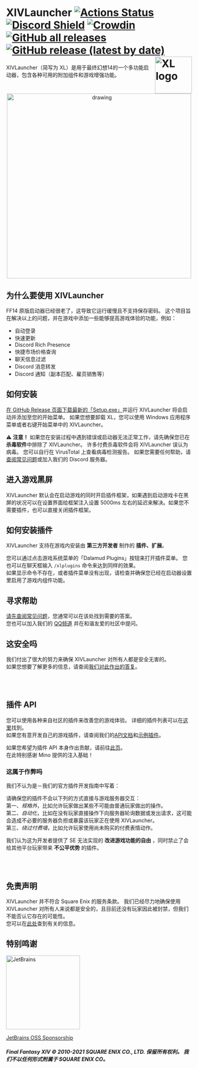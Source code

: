 # XIVLauncher [![Actions Status](https://img.shields.io/github/actions/workflow/status/ottercorp/FFXIVQuickLauncher/ci-workflow.yml?branch=CN)](https://github.com/ottercorp/FFXIVQuickLauncher/actions) [![Discord Shield](https://discordapp.com/api/guilds/581875019861328007/widget.png?style=shield)](https://discord.gg/HqvSXkGj) [![Crowdin](https://badges.crowdin.net/ffxivquicklauncher/localized.svg)](https://crowdin.com/project/ffxivquicklauncher) [![GitHub all releases](https://img.shields.io/github/downloads/ottercorp/FFXIVQuickLauncher/total)](https://github.com/ottercorp/FFXIVQuickLauncher/releases/latest) [![GitHub release (latest by date)](https://img.shields.io/github/v/release/ottercorp/FFXIVQuickLauncher)](https://github.com/ottercorp/FFXIVQuickLauncher/releases/latest) <a href="https://github.com/ottercorp/FFXIVQuickLauncher/releases"><img src="https://github.com/ottercorp/FFXIVQuickLauncher/raw/CN/src/XIVLauncher/Resources/logo.png" alt="XL logo" width="100" align="right"/></a>

XIVLauncher（简写为 XL）是用于最终幻想14的一个多功能启动器，包含各种可用的附加组件和游戏增强功能。

<p align="center">
  <a href="https://github.com/goatcorp/FFXIVQuickLauncher/releases">
    <img src="https://raw.githubusercontent.com/goatcorp/FFXIVQuickLauncher/master/misc/screenshot.png" alt="drawing" width="500"/>
  </a>
</p>

## 为什么要使用 XIVLauncher

FF14 原版启动器已经很老了，这导致它运行缓慢且不支持保存密码。 这个项目旨在解决以上的问题，并在游戏中添加一些能够提高游戏体验的功能，例如：

* 自动登录
* 快速更新
* Discord Rich Presence
* 快捷市场价格查询
* 聊天信息过滤
* Discord 消息转发
* Discord 通知（副本匹配、雇员销售等）

## 如何安装

[在 GitHub Release 页面下载最新的「Setup.exe」](https://github.com/ottercorp/FFXIVQuickLauncher/releases/latest)并运行 XIVLauncher 将会启动并添加至您的开始菜单。 如果您想要卸载 XL，您可以使用 Windows 应用程序菜单或者右键开始菜单中的 XIVLauncher。

⚠ <b>注意！</b> 如果您在安装过程中遇到错误或启动器无法正常工作，请先确保您已在<b>杀毒软件</b>中排除了 XIVLauncher。 许多付费杀毒软件会将 XIVLauncher 误认为病毒。 您可以自行在 VirusTotal 上查看病毒检测报告。 如果您需要任何帮助，请[查阅常见问题](https://goatcorp.github.io/faq/xl_troubleshooting#q-how-do-i-whitelist-xivlauncher-and-dalamud-so-my-antivirus-leaves-them-alone)或加入我们的 Discord 服务器。

## 进入游戏黑屏

XIVLauncher 默认会在启动游戏的同时开启插件框架，如果遇到启动游戏卡在黑屏的状况可以在设置界面给框架注入设置 5000ms 左右的延迟来解决。如果您不需要插件，也可以直接关闭插件框架。

## 如何安装插件
XIVLauncher 支持在游戏内安装由 __第三方开发者__ 制作的 __插件、扩展__。

您可以通过点击游戏系统菜单的「Dalamud Plugins」按钮来打开插件菜单。 您也可以在聊天框输入 `/xlplugins` 命令来达到同样的效果。<br>如果显示命令不存在，或者插件菜单没有出现，请检查并确保您已经在启动器设置里启用了游戏内组件功能。

## 寻求帮助
[请先查阅常见问题](https://ottercorp.github.io/faq/)，您通常可以在该处找到需要的答案。<br>您也可以加入我们的 [QQ频道](https://qun.qq.com/qqweb/qunpro/share?_wv=3&_wwv=128&inviteCode=CZtWN&from=181074&biz=ka&shareSource=5) 并在和谐友爱的社区中提问。

## 这安全吗
我们付出了很大的努力来确保 XIVLauncher 对所有人都是安全无害的。<br>如果您想要了解更多的信息，请查阅[我们对此作出的答复](https://ottercorp.github.io/faq/xl_troubleshooting#q-%E4%BD%BF%E7%94%A8-xivlauncher-dalamud-%E5%92%8C%E5%85%B6%E4%B8%AD%E7%9A%84%E6%8F%92%E4%BB%B6%E5%AE%89%E5%85%A8%E5%90%97)。

<br>
<br>

## 插件 API

您可以使用各种来自社区的插件来改善您的游戏体验。 详细的插件列表可以在[这里](https://ottercorp.github.io/DalamudPlugins/plugins)找到。 <br>如果您有意开发自己的游戏插件，请查阅我们的[API文档](https://goatcorp.github.io/Dalamud/api/index.html)和[示例插件](https://github.com/goatcorp/SamplePlugin)。

如果您希望为插件 API 本身作出贡献，请前往[此页](https://github.com/goatcorp/Dalamud)。<br>在此特别感谢 Mino 提供的注入基础！

### 这属于作弊吗

我们不认为是－我们的官方插件开发指南中写着：<br>

请确保您的插件不会以下列的方式直接与游戏服务器交互： <br>第一、*规格外*，比如允许玩家做出某些不可能由普通玩家做出的操作。 <br>第二、*自动化*，比如在没有玩家直接操作下向服务器轮询数据或发出请求，这可能会造成不必要的服务器负担或暴露该玩家正在使用 XIVLauncher。 <br>第三、*绕过付费墙*，比如允许玩家使用尚未购买的付费表情动作。

我们认为这为开发者提供了 SE 无法实现的 __改进游戏功能的自由__ ，同时禁止了会给其他平台玩家带来 __不公平优势__ 的插件。

<br>
<br>

## 免责声明
XIVLauncher 并不符合 Square Enix 的服务条款。 我们已经尽力地确保使用 XIVLauncher 对所有人来说都是安全的，且目前还没有玩家因此被封禁，但我们不能否认它存在的可能性。<br>您可以在[此处](https://goatcorp.github.io/faq/xl_troubleshooting#q-are-xivlauncher-dalamud-and-dalamud-plugins-safe-to-use)查到有关的信息。

## 特别鸣谢
<a href="https://www.jetbrains.com/community/opensource/#support">
   <img src="https://resources.jetbrains.com/storage/products/company/brand/logos/jb_beam.png" alt="JetBrains" width="200px" height="200px"><br/>
   <p>JetBrains OSS Sponsorship</p>
</a>


##### Final Fantasy XIV © 2010-2021 SQUARE ENIX CO., LTD. 保留所有权利。 我们不以任何形式附属于 SQUARE ENIX CO。
